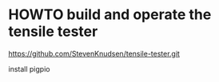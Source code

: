 # HOWTO build and operate the tensile tester

https://github.com/StevenKnudsen/tensile-tester.git

install pigpio 

